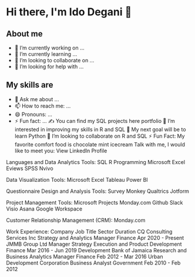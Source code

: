 # Hi there, I'm Ido Degani 👋


## About me

- 🔭 I’m currently working on ...
- 🌱 I’m currently learning ...
- 👯 I’m looking to collaborate on ...
- 🤔 I’m looking for help with ...


## My skills are

- 💬 Ask me about ...
- 📫 How to reach me: ...
- 😄 Pronouns: ...
- ⚡ Fun fact: ...
✍ You can find my SQL projects here portfolio
👀 I’m interested in improving my skills in R and SQL
🥅 My next goal will be to learn Python
💞️ I’m looking to collaborate on R and SQL
⚡ Fun Fact: My favorite comfort food is chocolate mint icecream
Talk with me, I would like to meet you:
View LinkedIn Profile


Languages and Data Analytics Tools:
 SQL
 R Programming
 Microsoft Excel
 Eviews
 SPSS
 Nvivo

Data Visualization Tools:
 Microsoft Excel
 Tableau
 Power BI

Questionnaire Design and Analysis Tools:
 Survey Monkey
 Qualtrics
 Jotform

Project Management Tools:
 Microsoft Projects
 Monday.com
 Github
 Slack
 Visio
 Asana
 Google Workspace

Customer Relationship Management (CRM):
 Monday.com

Work Experience:
Company	Job Title	Sector	Duration
CQ Consulting Services Inc	Strategy and Analytics Manager	Finance	Apr 2020 - Present
JMMB Group Ltd	Manager Strategy Execution and Product Development	Finance	Mar 2016 - Jun 2019
Development Bank of Jamaica	Research and Business Analytics Manager	Finance	Feb 2012 - Mar 2016
Urban Development Corporation	Business Analyst	Government	Feb 2010 - Feb 2012
